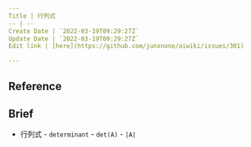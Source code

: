 ```yaml
---
Title | 行列式
-- | --
Create Date | `2022-03-19T09:29:27Z`
Update Date | `2022-03-19T09:29:27Z`
Edit link | [here](https://github.com/junxnone/aiwiki/issues/301)

---
```

## Reference

## Brief
- 行列式 - `determinant` - `det(A)` - `|A|`

